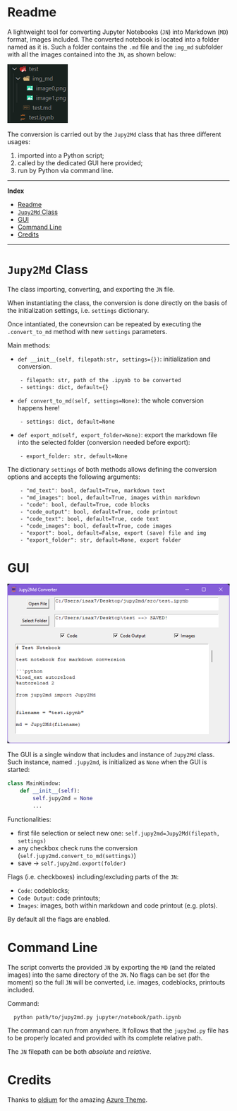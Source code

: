 # Readme

A lightweight tool for converting Jupyter Notebooks (`JN`) into Markdown (`MD`) format, images included. The converted notebook is located into a folder named as it is. Such a folder contains the `.md` file and the `img_md` subfolder with all the images contained into the `JN`, as shown below:

![](img_md/2025-08-24-16-11-20.png)

The conversion is carried out by the `Jupy2Md` class that has three different usages:

1. imported into a Python script;
2. called by the dedicated GUI here provided;
3. run by Python via command line.

---

**Index**
- [Readme](#readme)
- [`Jupy2Md` Class](#jupy2md-class)
- [GUI](#gui)
- [Command Line](#command-line)
- [Credits](#credits)

---

# `Jupy2Md` Class

The class importing, converting, and exporting the `JN` file. 

When instantiating the class, the conversion is done directly on the basis of the initialization settings, i.e. `settings` dictionary.

Once intantiated, the conevrsion can be repeated by executing the `.convert_to_md` method with new `settings` parameters.

Main methods:

- `def __init__(self, filepath:str, settings={})`: initialization and conversion.

```text
    - filepath: str, path of the .ipynb to be converted
    - settings: dict, default={}
```
- `def convert_to_md(self, settings=None)`: the whole conversion happens here!

```text
    - settings: dict, default=None
```
- `def export_md(self, export_folder=None)`: export the markdown file into the selected folder (conversion needed before export):

```text
    - export_folder: str, default=None
```

The dictionary `settings` of both methods allows defining the conversion options and accepts the following arguments:

```text
    - "md_text": bool, default=True, markdown text
    - "md_images": bool, default=True, images within markdown
    - "code": bool, default=True, code blocks
    - "code_output": bool, default=True, code printout
    - "code_text": bool, default=True, code text
    - "code_images": bool, default=True, code images 
    - "export": bool, default=False, export (save) file and img
    - "export_folder": str, default=None, export folder
```

# GUI

![GUI Screenshot](img_md/2025-08-24-16-44-02.png)

The GUI is a single window that includes and instance of `Jupy2Md` class. Such instance, named `.jupy2md`, is initialized as `None` when the GUI is started:

```python
class MainWindow:
    def __init__(self):
        self.jupy2md = None
        ...
```

Functionalities:

- first file selection or select new one: `self.jupy2md=Jupy2Md(filepath, settings)`
- any checkbox check runs the conversion (`self.jupy2md.convert_to_md(settings)`)
- save -> `self.jupy2md.export(folder)`

Flags (i.e. checkboxes) including/excluding parts of the `JN`:

- `Code`: codeblocks;
- `Code Output`: code printouts;
- `Images`: images, both within markdown and code printout (e.g. plots).

By default all the flags are enabled.

# Command Line

The script converts the provided `JN` by exporting the `MD` (and the related images) into the same directory of the `JN`. No flags can be set (for the moment) so the full `JN` will be converted, i.e. images, codeblocks, printouts included.

Command:

```shell
  python path/to/jupy2md.py jupyter/notebook/path.ipynb
```

The command can run from anywhere. It follows that the `jupy2md.py` file has to be properly located and provided with its complete relative path.

The `JN` filepath can be both *absolute* and *relative*.

# Credits

Thanks to [oldium](https://github.com/oldium) for the amazing [Azure Theme](https://github.com/rdbende/Azure-ttk-theme).